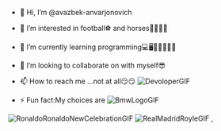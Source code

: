 - 👋 Hi, I’m @avazbek-anvarjonovich
- 👀 I’m interested in football⚽ and horses🐎🏇🏿🐎
- 🌱 I’m currently learning programming💻🖥️🧑🏻‍💻😮‍💨
- 💞️ I’m looking to collaborate on with myself😎
- 📫 How to reach me ...not at all😏😏
![DevoloperGIF](https://github.com/avazbek-anvarjonovich/avazbek-anvarjonovich/assets/162440796/18fdcc54-1d52-4ea4-a09d-8dad493b3ca0)

- ⚡ Fun fact:My choices are ![BmwLogoGIF](https://github.com/avazbek-anvarjonovich/avazbek-anvarjonovich/assets/162440796/af3375c2-73a5-4ae2-80b0-153029b53785)

![RonaldoRonaldoNewCelebrationGIF](https://github.com/avazbek-anvarjonovich/avazbek-anvarjonovich/assets/162440796/21767085-afd4-46e2-99b7-ddee84ab04af)
 ![RealMadridRoyleGIF](https://github.com/avazbek-anvarjonovich/avazbek-anvarjonovich/assets/162440796/4aab38e5-dab4-472f-a01e-ed4c21b61f8b)
,
​

<!---
avazbek-anvarjonovich/avazbek-anvarjonovich is a ✨ special ✨ repository because its `README.md` (this file) appears on your GitHub profile.
You can click the Preview link to take a look at your changes.
--->

